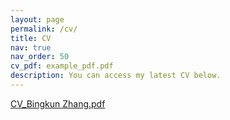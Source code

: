 ```yaml
---
layout: page
permalink: /cv/
title: CV
nav: true
nav_order: 50
cv_pdf: example_pdf.pdf
description: You can access my latest CV below.
---
```




<div>
  <a href="https://bingkunzhang.github.io/assets/pdf/CV_Bingkun%20Zhang.pdf">CV_Bingkun Zhang.pdf</a>
</div>
